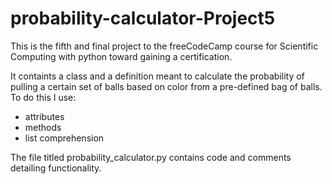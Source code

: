 # probability-calculator-Project5

This is the fifth and final project to the freeCodeCamp course for Scientific Computing with python toward gaining a certification. 

It containts a class and a definition meant to calculate the probability of pulling a certain set of balls based on color from a pre-defined bag of balls. To do this I use:
* attributes
* methods
* list comprehension

The file titled probability_calculator.py contains code and comments detailing functionality. 
